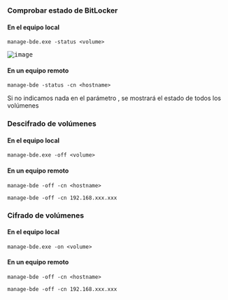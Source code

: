 ### Comprobar estado de BitLocker

#### En el equipo local

```shell
manage-bde.exe -status <volume>
```

<kbd>![image](https://github.com/informaticaeloy/PowerShell-CMD-CheatSheet/assets/20743678/dcbc729a-c066-438c-a5da-f22151286974)</kbd>

#### En un equipo remoto

```shell
manage-bde -status -cn <hostname>
```

Si no indicamos nada en el parámetro <volume>, se mostrará el estado de todos los volúmenes

### Descifrado de volúmenes 

#### En el equipo local

```shell
manage-bde.exe -off <volume>
```

#### En un equipo remoto

```shell
manage-bde -off -cn <hostname>
```

```shell
manage-bde -off -cn 192.168.xxx.xxx
```

### Cifrado de volúmenes

#### En el equipo local

```shell
manage-bde.exe -on <volume>
```

#### En un equipo remoto

```shell
manage-bde -off -cn <hostname>
```

```shell
manage-bde -off -cn 192.168.xxx.xxx
```
